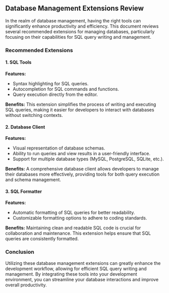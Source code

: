 ## Database Management Extensions Review

In the realm of database management, having the right tools can significantly enhance productivity and efficiency. This document reviews several recommended extensions for managing databases, particularly focusing on their capabilities for SQL query writing and management.

### Recommended Extensions

#### 1. SQL Tools
**Features:**
- Syntax highlighting for SQL queries.
- Autocompletion for SQL commands and functions.
- Query execution directly from the editor.

**Benefits:**
This extension simplifies the process of writing and executing SQL queries, making it easier for developers to interact with databases without switching contexts.

#### 2. Database Client
**Features:**
- Visual representation of database schemas.
- Ability to run queries and view results in a user-friendly interface.
- Support for multiple database types (MySQL, PostgreSQL, SQLite, etc.).

**Benefits:**
A comprehensive database client allows developers to manage their databases more effectively, providing tools for both query execution and schema management.

#### 3. SQL Formatter
**Features:**
- Automatic formatting of SQL queries for better readability.
- Customizable formatting options to adhere to coding standards.

**Benefits:**
Maintaining clean and readable SQL code is crucial for collaboration and maintenance. This extension helps ensure that SQL queries are consistently formatted.

### Conclusion

Utilizing these database management extensions can greatly enhance the development workflow, allowing for efficient SQL query writing and management. By integrating these tools into your development environment, you can streamline your database interactions and improve overall productivity.